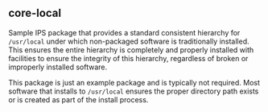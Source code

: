 ## core-local
Sample IPS package that provides a standard consistent hierarchy for `/usr/local` under which non-packaged software is traditionally installed.  This ensures the entire hierarchy is completely and properly installed with facilities to ensure the integrity of this hierarchy, regardless of broken or improperly installed software.

This package is just an example package and is typically not required.  Most software that installs to `/usr/local` ensures the proper directory path exists or is created as part of the install process.
